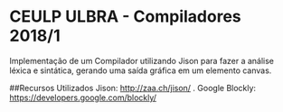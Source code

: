 # CEULP ULBRA - Compiladores 2018/1
Implementação de um Compilador utilizando Jison para fazer
a análise léxica e sintática, gerando uma saída gráfica 
em um elemento canvas.

##Recursos Utilizados
Jison: http://zaa.ch/jison/ .
Google Blockly: https://developers.google.com/blockly/
